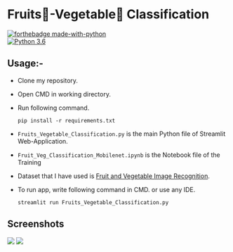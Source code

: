 # Fruits🍍-Vegetable🍅 Classification

[![forthebadge made-with-python](http://ForTheBadge.com/images/badges/made-with-python.svg)](https://www.python.org/)                 
[![Python 3.6](https://img.shields.io/badge/python-3.6-blue.svg)](https://www.python.org/downloads/release/python-360/)   

## Usage:-

- Clone my repository.
- Open CMD in working directory.
- Run following command.

  ```
  pip install -r requirements.txt
  ```
- `Fruits_Vegetable_Classification.py` is the main Python file of Streamlit Web-Application. 
- `Fruit_Veg_Classification_Mobilenet.ipynb` is the Notebook file of the Training
- Dataset that I have used is [Fruit and Vegetable Image Recognition](https://www.kaggle.com/kritikseth/fruit-and-vegetable-image-recognition).
- To run app, write following command in CMD. or use any IDE.

  ```
  streamlit run Fruits_Vegetable_Classification.py
  ```

## Screenshots

<img src="https://github.com/Spidy20/Fruit_Vegetable_Recognition/blob/master/sc1.PNG">
<img src="https://github.com/Spidy20/Fruit_Vegetable_Recognition/blob/master/sc2.PNG">

